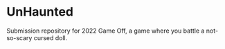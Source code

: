 # UnHaunted
Submission repository for 2022 Game Off, a game where you battle a not-so-scary cursed doll.
